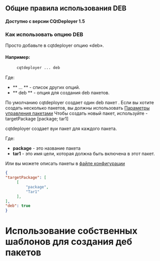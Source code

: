 ## Общие правила использования DEB

#### Доступно с версии CQtDeployer 1.5

### Как использовать опцию DEB

Просто добавьте в cqtdeployer опцию «deb».

#### Например:

``` bash
     cqtdeployer ... deb
```

Где:
* ** ... ** - список других опций.
* ** deb ** - опция для создания deb пакетов.


По умолчанию cqtdeployer создает один deb пакет .
Если вы хотите создать несколько пакетов, вы должны использовать [Параметры управления пакетами](https://github.com/QuasarApp/CQtDeployer/wiki/Options)
Чтобы создать новый пакет, используйте -targetPackage [package; tar1]

cqtdeployer создает вуи пакет для каждого пакета.

Где:

* **package** - это название пакета
* **tar1** - это имя цели, которая должна быть включена в этот пакет.

Или вы можете описать пакеты в [файле конфигурации](https://github.com/QuasarApp/CQtDeployer/wiki/DeployConfigFileEn)


```JSON
{
"targetPackage": [
     [
         "package",
         "Tar1"
     ],
],
"deb": true
}
```

# Использование собственных шаблонов для создания деб пакетов